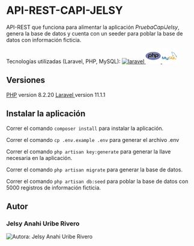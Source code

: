 # API-REST-CAPI-JELSY
API-REST que funciona para alimentar la aplicación *PruebaCapiJelsy*, genera la base de datos y cuenta con un seeder para poblar la base de datos con información ficticia.

Tecnologías utilizadas (Laravel, PHP, MySQL):
<a href="https://laravel.com/" target="_blank" rel="noreferrer"> <img src="https://laravel.com/img/logomark.min.svg" alt="laravel" width="40" height="40"/> </a> <a href="https://www.mysql.com/" target="_blank" rel="noreferrer"> <a href="https://www.php.net" target="_blank" rel="noreferrer"> <img src="https://raw.githubusercontent.com/devicons/devicon/master/icons/php/php-original.svg" alt="php" width="40" height="40"/> </a> <img src="https://raw.githubusercontent.com/devicons/devicon/master/icons/mysql/mysql-original-wordmark.svg" alt="mysql" width="40" height="40"/>

## Versiones
[PHP](https://docs.npmjs.com/cli/v10/commands/npm) version 8.2.20
[Laravel ](https://docs.npmjs.com/cli/v10/commands/npm) version 11.1.1

## Instalar la aplicación
Correr el comando
`composer install` para instalar la aplicación.

Correr el comando 
`cp .env.example .env` para generar el archivo .env

Correr el comando 
`php artisan key:generate` para generar la llave necesaria en la aplicación.

Correr el comando
`php artisan migrate` para generar la base de datos.

Correr el comando
`php artisan db:seed` para poblar la base de datos con 5000 registros de información ficticia.

## Autor
### Jelsy Anahi Uribe Rivero
![Autora: Jelsy Anahi Uribe Rivero](https://avatars.githubusercontent.com/u/95645851?v=4)